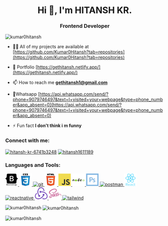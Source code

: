 <h1 align="center">Hi 👋, I'm HITANSH KR.</h1>
<h3 align="center">Frontend Developer</h3>

<p align="left"> <img src="https://komarev.com/ghpvc/?username=kumar0hitansh&label=Profile%20views&color=0e75b6&style=flat" alt="kumar0hitansh" /> </p>

- 👨‍💻 All of my projects are available at [https://github.com/Kumar0Hitansh?tab=repositories](https://github.com/Kumar0Hitansh?tab=repositories)

- 📝 Portfolio [https://gethitansh.netlify.app/](https://gethitansh.netlify.app/)

- 📫 How to reach me **gethitansh1@gmail.com**

- 📄Whatsapp [https://api.whatsapp.com/send/?phone=9079746497&text=I+visited+your+webpage&type=phone_number&app_absent=0](https://api.whatsapp.com/send/?phone=9079746497&text=I+visited+your+webpage&type=phone_number&app_absent=0)

- ⚡ Fun fact **I don't think i m funny**

<h3 align="left">Connect with me:</h3>
<p align="left">
<a href="https://linkedin.com/in/hitansh-kr-6741b3248" target="blank"><img align="center" src="https://raw.githubusercontent.com/rahuldkjain/github-profile-readme-generator/master/src/images/icons/Social/linked-in-alt.svg" alt="hitansh-kr-6741b3248" height="30" width="40" /></a>
<a href="https://instagram.com/hitansh1611189" target="blank"><img align="center" src="https://raw.githubusercontent.com/rahuldkjain/github-profile-readme-generator/master/src/images/icons/Social/instagram.svg" alt="hitansh1611189" height="30" width="40" /></a>
</p>

<h3 align="left">Languages and Tools:</h3>
<p align="left"> <a href="https://getbootstrap.com" target="_blank" rel="noreferrer"> <img src="https://raw.githubusercontent.com/devicons/devicon/master/icons/bootstrap/bootstrap-plain-wordmark.svg" alt="bootstrap" width="40" height="40"/> </a> <a href="https://www.w3schools.com/css/" target="_blank" rel="noreferrer"> <img src="https://raw.githubusercontent.com/devicons/devicon/master/icons/css3/css3-original-wordmark.svg" alt="css3" width="40" height="40"/> </a> <a href="https://git-scm.com/" target="_blank" rel="noreferrer"> <img src="https://www.vectorlogo.zone/logos/git-scm/git-scm-icon.svg" alt="git" width="40" height="40"/> </a> <a href="https://www.w3.org/html/" target="_blank" rel="noreferrer"> <img src="https://raw.githubusercontent.com/devicons/devicon/master/icons/html5/html5-original-wordmark.svg" alt="html5" width="40" height="40"/> </a> <a href="https://developer.mozilla.org/en-US/docs/Web/JavaScript" target="_blank" rel="noreferrer"> <img src="https://raw.githubusercontent.com/devicons/devicon/master/icons/javascript/javascript-original.svg" alt="javascript" width="40" height="40"/> </a> <a href="https://nodejs.org" target="_blank" rel="noreferrer"> <img src="https://raw.githubusercontent.com/devicons/devicon/master/icons/nodejs/nodejs-original-wordmark.svg" alt="nodejs" width="40" height="40"/> </a> <a href="https://www.photoshop.com/en" target="_blank" rel="noreferrer"> <img src="https://raw.githubusercontent.com/devicons/devicon/master/icons/photoshop/photoshop-line.svg" alt="photoshop" width="40" height="40"/> </a> <a href="https://postman.com" target="_blank" rel="noreferrer"> <img src="https://www.vectorlogo.zone/logos/getpostman/getpostman-icon.svg" alt="postman" width="40" height="40"/> </a> <a href="https://reactjs.org/" target="_blank" rel="noreferrer"> <img src="https://raw.githubusercontent.com/devicons/devicon/master/icons/react/react-original-wordmark.svg" alt="react" width="40" height="40"/> </a> <a href="https://reactnative.dev/" target="_blank" rel="noreferrer"> <img src="https://reactnative.dev/img/header_logo.svg" alt="reactnative" width="40" height="40"/> </a> <a href="https://redux.js.org" target="_blank" rel="noreferrer"> <img src="https://raw.githubusercontent.com/devicons/devicon/master/icons/redux/redux-original.svg" alt="redux" width="40" height="40"/> </a> <a href="https://sass-lang.com" target="_blank" rel="noreferrer"> <img src="https://raw.githubusercontent.com/devicons/devicon/master/icons/sass/sass-original.svg" alt="sass" width="40" height="40"/> </a> <a href="https://tailwindcss.com/" target="_blank" rel="noreferrer"> <img src="https://www.vectorlogo.zone/logos/tailwindcss/tailwindcss-icon.svg" alt="tailwind" width="40" height="40"/> </a> </p>

<p><img align="left" src="https://github-readme-stats.vercel.app/api/top-langs?username=kumar0hitansh&show_icons=true&locale=en&layout=compact" alt="kumar0hitansh" /></p>

<p>&nbsp;<img align="center" src="https://github-readme-stats.vercel.app/api?username=kumar0hitansh&show_icons=true&locale=en" alt="kumar0hitansh" /></p>

<p><img align="center" src="https://github-readme-streak-stats.herokuapp.com/?user=kumar0hitansh&" alt="kumar0hitansh" /></p>
